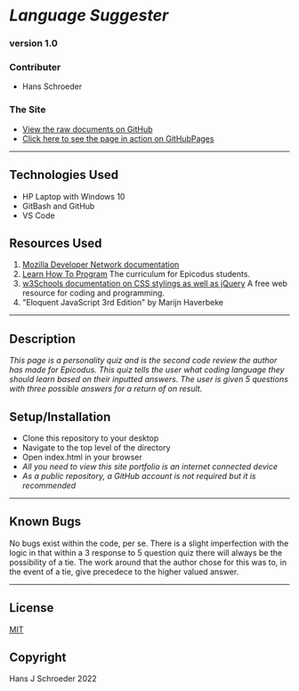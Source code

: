# _Language Suggester_
### version 1.0

### Contributer
* Hans Schroeder

### The Site
* [View the raw documents on GitHub](https://github.com/hajschroeder/Language-Query)
* [Click here to see the page in action on GitHubPages](https://hajschroeder.github.io/Language-Query/)
---

## Technologies Used
* HP Laptop with Windows 10
* GitBash and GitHub
* VS Code

## Resources Used
1. [Mozilla Developer Network documentation](https://developer.mozilla.org/en-US/) 
1. [Learn How To Program](https://learnhowtoprogram.com) The curriculum for Epicodus students.
1. [w3Schools documentation on CSS stylings as well as jQuery](https://w3schools.com) A free web resource for coding and programming.
1. "Eloquent JavaScript 3rd Edition" by Marijn Haverbeke

---

## Description

_This page is a personality quiz and is the second code review the author has made for Epicodus. This quiz tells the user what coding language they should learn based on their inputted answers. The user is given 5 questions with three possible answers for a return of on result._

## Setup/Installation
* Clone this repository to your desktop
* Navigate to the top level of the directory
* Open index.html in your browser
* _All you need to view this site portfolio is an internet connected device_
* _As a public repository, a GitHub account is not required but it is recommended_

___

## Known Bugs
No bugs exist within the code, per se. There is a slight imperfection with the logic in that within a 3 response to 5 question quiz there will always be the possibility of a tie. The work around that the author chose for this was to, in the event of a tie, give precedece to the higher valued answer. 

---

## License 
[MIT](https://choosealicense.com/licenses/mit/)

## Copyright
Hans J Schroeder 2022